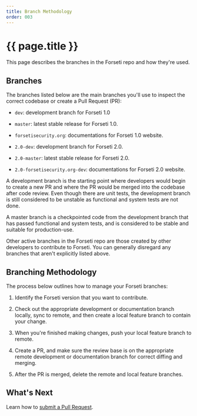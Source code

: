 ```yaml
---
title: Branch Methodology
order: 003
---
```


#  {{ page.title }}

This page describes the branches in the Forseti repo and how they're used.

## Branches

The branches listed below are the main branches you'll use to inspect
the correct codebase or create a Pull Request (PR):

* `dev`: development branch for Forseti 1.0
* `master`: latest stable release for Forseti 1.0.
* `forsetisecurity.org`: documentations for Forseti 1.0 website.

* `2.0-dev`: development branch for Forseti 2.0.
* `2.0-master`: latest stable release for Forseti 2.0.
* `2.0-forsetisecurity.org-dev`: documentations for Forseti 2.0 website.

A development branch is the starting point where developers would begin
to create a new PR and where the PR would be merged into the codebase after
code review.  Even though there are unit tests, the development branch is still
considered to be unstable as functional and system tests are not done.

A master branch is a checkpointed code from the development branch that
has passed functional and system tests, and is considered to be stable and
suitable for production-use.

Other active branches in the Forseti repo are those created by other developers
to contribute to Forseti. You can generally disregard any branches that aren't
explicitly listed above.

## Branching Methodology

The process below outlines how to manage your Forseti branches:

1. Identify the Forseti version that you want to contribute.

1. Check out the appropriate development or documentation branch locally,
sync to remote, and then create a local feature branch to contain your change.

1. When you're finished making changes, push your local feature branch to remote.

1. Create a PR, and make sure the review base is on the appropriate remote
development or documentation branch for correct diffing and merging.

1. After the PR is merged, delete the remote and local feature branches.

## What's Next

Learn how to [submit a Pull Request](https://github.com/GoogleCloudPlatform/forseti-security/blob/master/.github/CONTRIBUTING.md).
